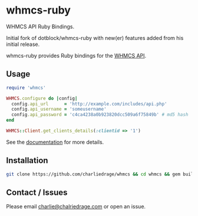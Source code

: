 # whmcs-ruby
WHMCS API Ruby Bindings.

Initial fork of dotblock/whmcs-ruby with new(er) features added from his initial release.

whmcs-ruby provides Ruby bindings for the [WHMCS API](http://wiki.whmcs.com/API:Functions).

## Usage
```ruby
require 'whmcs'

WHMCS.configure do |config|
  config.api_url      = 'http://example.com/includes/api.php'
  config.api_username = 'someusername'
  config.api_password = 'c4ca4238a0b923820dcc509a6f75849b' # md5 hash
end

WHMCS::Client.get_clients_details(:clientid => '1')
```

See the [documentation](http://dotblock.github.com/whmcs-ruby/) for more
details.


## Installation

```bash
git clone https://github.com/charliedrage/whmcs && cd whmcs && gem build whmcs.gemspec && gem install *.gem
```

## Contact / Issues
Please email charlie@chalriedrage.com or open an issue.
